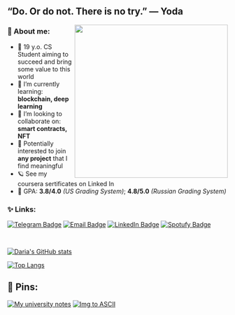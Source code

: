 ## “Do. Or do not. There is no try.” — Yoda
<!-- 
![](https://64.media.tumblr.com/40ec95f3d9bc168390a11c77c23c1306/65caacdb6202bb79-43/s500x750/6420ceb31f1858afbdde56c9b2ee5af8f4a4e130.gifv) -->
<img align="right" width="350" height="=250" src="https://64.media.tumblr.com/40ec95f3d9bc168390a11c77c23c1306/65caacdb6202bb79-43/s500x750/6420ceb31f1858afbdde56c9b2ee5af8f4a4e130.gifv">

### 🦕 About me:

- 🦋 19 y.o. CS Student aiming to succeed and bring some value to this world
- 🌱 I’m currently learning: **blockchain, deep learning**
- 👯 I’m looking to collaborate on: **smart contracts, NFT**
- 🌻 Potentially interested to join **any project** that I find meaningful
- 🪐 See my coursera sertificates on Linked In
- 📒 GPA: **3.8/4.0** *(US Grading System)*; **4.8/5.0** *(Russian Grading System)*

### ✨ Links:

[![Telegram Badge](https://img.shields.io/badge/-Telegram-0088cc?style=for-the-badge&logo=appveyor&logo=Telegram&logoColor=white&color=blue)](https://t.me/fryrey)
[![Email Badge](https://img.shields.io/badge/-Email-0088cc?style=for-the-badge&logo=appveyor&logo=Gmail&logoColor=white&color=yellow)](https://dariakhaetskaya@gmail.com)
[![LinkedIn Badge](https://img.shields.io/badge/-Linked%20In-9cf?style=for-the-badge)](https://www.linkedin.com/in/daria-khaetskaya)
[![Spotufy Badge](https://img.shields.io/badge/-Spotify-green?style=for-the-badge)](https://open.spotify.com/user/m3m2npug1m6iu93qkd4lqsi5o?si=599efb5c29b84135)

<br>
   
[![Daria's GitHub stats](https://github-readme-stats.vercel.app/api?username=dariakhaetskaya&show_icons=true&theme=merko&cache_seconds=1800)](https://github.com/anuraghazra/github-readme-stats)

[![Top Langs](https://github-readme-stats.vercel.app/api/top-langs/?username=dariakhaetskaya&show_icons=true&theme=merko&layout=compact)](https://github.com/anuraghazra/github-readme-stats)

## 🌈 Pins:

[![My university notes](https://github-readme-stats.vercel.app/api/pin/?username=dariakhaetskaya&repo=NSU-CS-Helper&theme=nightowl&cache_seconds=1800)](https://github.com/dariakhaetskaya/NSU-CS-Helper)
[![Img to ASCII](https://github-readme-stats.vercel.app/api/pin/?username=dariakhaetskaya&repo=Img2ASCII&theme=nightowl&cache_seconds=1800)](https://github.com/dariakhaetskaya/Img2ASCII)
